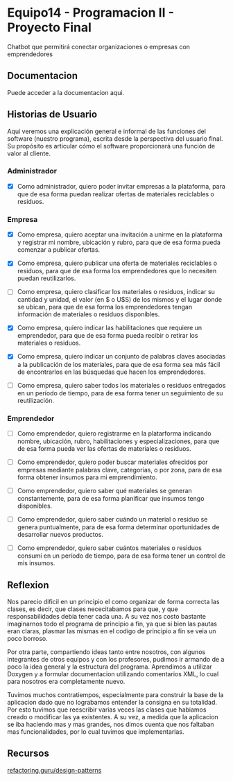# Equipo14 - Programacion II - Proyecto Final
Chatbot que permitirá conectar organizaciones o empresas con emprendedores

## Documentacion
Puede acceder a la documentacion aqui.

## Historias de Usuario
Aquí veremos una explicación general e informal de las funciones del software (nuestro programa), escrita desde la perspectiva del usuario final. Su propósito es articular cómo el software proporcionará una función de valor al cliente.

### Administrador
- [X] Como administrador, quiero poder invitar empresas a la plataforma, para que de esa forma puedan realizar ofertas de materiales reciclables o residuos.

### Empresa
- [X] Como empresa, quiero aceptar una invitación a unirme en la plataforma y registrar mi nombre, ubicación y rubro, para que de esa forma pueda comenzar a publicar ofertas.

- [X] Como empresa, quiero publicar una oferta de materiales reciclables o residuos, para que de esa forma los emprendedores que lo necesiten puedan reutilizarlos.

- [ ] Como empresa, quiero clasificar los materiales o residuos, indicar su cantidad y unidad, el valor (en $ o U$S) de los mismos y el lugar donde se ubican, para que de esa forma los emprendedores tengan información de materiales o residuos disponibles.

- [X] Como empresa, quiero indicar las habilitaciones que requiere un emprendedor, para que de esa forma pueda recibir o retirar los materiales o residuos.

- [X] Como empresa, quiero indicar un conjunto de palabras claves asociadas a la publicación de los materiales, para que de esa forma sea más fácil de encontrarlos en las búsquedas que hacen los emprendedores.

- [ ] Como empresa, quiero saber todos los materiales o residuos entregados en un período de tiempo, para de esa forma tener un seguimiento de su reutilización.

### Emprendedor
- [ ] Como emprendedor, quiero registrarme en la platarforma indicando nombre, ubicación, rubro, habilitaciones y especializaciones, para que de esa forma pueda ver las ofertas de materiales o residuos.

- [ ] Como emprendedor, quiero poder buscar materiales ofrecidos por empresas mediante palabras clave, categorías, o por zona, para de esa forma obtener insumos para mi emprendimiento.

- [ ] Como emprendedor, quiero saber qué materiales se generan constantemente, para de esa forma planificar que insumos tengo disponibles.

- [ ] Como emprendedor, quiero saber cuándo un material o residuo se genera puntualmente, para de esa forma determinar oportunidades de desarrollar nuevos productos.

- [ ] Como emprendedor, quiero saber cuántos materiales o residuos consumí en un período de tiempo, para de esa forma tener un control de mis insumos.

## Reflexion
Nos parecio dificil en un principio el como organizar de forma correcta las clases, es decir, que clases nececitabamos para que, y que responsabilidades debia tener cada una.
A su vez nos costo bastante imaginarnos todo el programa de principio a fin, ya que si bien las pautas eran claras, plasmar las mismas en el codigo de principio a fin se veia un poco borroso.

Por otra parte, compartiendo ideas tanto entre nosotros, con algunos integrantes de otros equipos y con los profesores, pudimos ir armando de a poco la idea general y la estructura del programa.
Aprendimos a utilizar Doxygen y a formular documentacion utilizando comentarios XML, lo cual para nosotros era completamente nuevo.

Tuvimos muchos contratiempos, especialmente para construir la base de la aplicacion dado que no lograbamos entender la consigna en su totalidad. Por esto tuvimos que reescribir varias veces las clases que habiamos creado o modificar las ya existentes. A su vez, a medida que la aplicacion se iba haciendo mas y mas grandes, nos dimos cuenta que nos faltaban mas funcionalidades, por lo cual tuvimos que implementarlas.

## Recursos
[refactoring.guru/design-patterns](https://refactoring.guru/design-patterns)